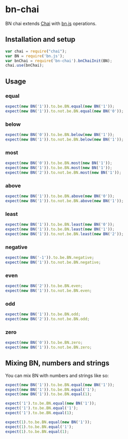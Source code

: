 # bn-chai
BN chai extends [Chai](http://chaijs.com/) with [bn.js](https://github.com/indutny/bn.js/) operations.

## Installation and setup

```javascript
var chai = require("chai");
var BN = require('bn.js');
var bnChai = require('bn-chai').bnChaiInit(BN);
chai.use(bnChai);
```

## Usage

### equal
```javascript
expect(new BN('1')).to.be.BN.equal(new BN('1'));
expect(new BN('1')).to.not.be.BN.equal(new BN('0'));
```

### below
```javascript
expect(new BN('0')).to.be.BN.below(new BN('1'));
expect(new BN('1')).to.not.be.BN.below(new BN('1'));
```

### most
```javascript
expect(new BN('0')).to.be.BN.most(new BN('1'));
expect(new BN('1')).to.be.BN.most(new BN('1'));
expect(new BN('2')).to.not.be.BN.most(new BN('1'));
```

### above
```javascript
expect(new BN('1')).to.be.BN.above(new BN('0'));
expect(new BN('1')).to.not.be.BN.above(new BN('1'));
```

### least
```javascript
expect(new BN('1')).to.be.BN.least(new BN('0'));
expect(new BN('1')).to.be.BN.least(new BN('1'));
expect(new BN('1')).to.not.be.BN.least(new BN('2'));
```

### negative
```javascript
expect(new BN('-1')).to.be.BN.negative;
expect(new BN('1')).to.not.be.BN.negative;
```

### even
```javascript
expect(new BN('2')).to.be.BN.even;
expect(new BN('1')).to.not.be.BN.even;
```

### odd
```javascript
expect(new BN('1')).to.be.BN.odd;
expect(new BN('2')).to.not.be.BN.odd;
```

### zero
```javascript
expect(new BN('0')).to.be.BN.zero;
expect(new BN('1')).to.not.be.BN.zero;
```

## Mixing BN, numbers and strings

You can mix BN with numbers and strings like so:

```javascript
expect(new BN('1')).to.be.BN.equal(new BN('1'));
expect(new BN('1')).to.be.BN.equal('1');
expect(new BN('1')).to.be.BN.equal(1);

expect('1').to.be.BN.equal(new BN('1'));
expect('1').to.be.BN.equal('1');
expect('1').to.be.BN.equal(1);

expect(1).to.be.BN.equal(new BN('1'));
expect(1).to.be.BN.equal('1');
expect(1).to.be.BN.equal(1);
```
